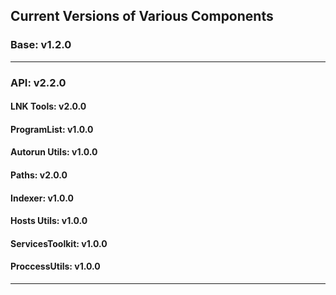 ## **Current Versions of Various Components**

### **Base: v1.2.0**  

---
### **API: v2.2.0**  

#### **LNK Tools: v2.0.0**  

#### **ProgramList: v1.0.0**
#### **Autorun Utils: v1.0.0**
#### **Paths: v2.0.0**
#### **Indexer: v1.0.0**
#### **Hosts Utils: v1.0.0**
#### **ServicesToolkit: v1.0.0**
#### **ProccessUtils: v1.0.0**

---